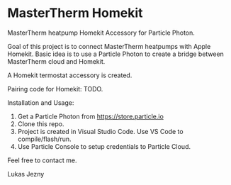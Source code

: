 # MasterTherm Homekit

MasterTherm heatpump Homekit Accessory for Particle Photon.

Goal of this project is to connect MasterTherm heatpumps with Apple Homekit. Basic idea is to use a Particle Photon to create a bridge between MasterTherm cloud and Homekit.

A Homekit termostat accessory is created.

Pairing code for Homekit: TODO.

Installation and Usage:

1. Get a Particle Photon from https://store.particle.io
2. Clone this repo.
3. Project is created in Visual Studio Code. Use VS Code to compile/flash/run.
4. Use Particle Console to setup credentials to Particle Cloud.

Feel free to contact me.

Lukas Jezny
